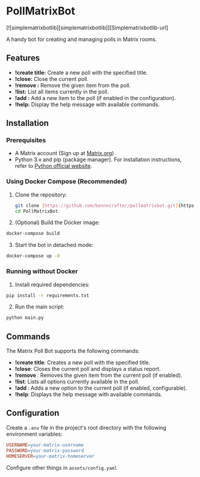 # PollMatrixBot

[![simplematrixbotlib][simplematrixbotlib]][Simplematrixbotlib-url]

A handy bot for creating and managing polls in Matrix rooms.

## Features

* **!create title:** Create a new poll with the specified title.
* **!close:** Close the current poll.
* **!remove <item>:** Remove the given item from the poll.
* **!list:** List all items currently in the poll.
* **!add <item>:** Add a new item to the poll (if enabled in the configuration).
* **!help:** Display the help message with available commands.

## Installation

### Prerequisites

* A Matrix account (Sign up at [Matrix.org](https://matrix.org))
* Python 3.x and pip (package manager).  For installation instructions, refer to [Python official website](https://www.python.org/downloads/).

### Using Docker Compose (Recommended)

1. Clone the repository:

   ```bash
   git clone [https://github.com/bennocrafter/pollmatrixbot.git](https://github.com/bennocrafter/pollmatrixbot.git)
   cd PollMatrixBot
   ```

2. (Optional) Build the Docker image:

```bash
docker-compose build
```

3. Start the bot in detached mode:
```bash
docker-compose up -d
```

### Running without Docker

1. Install required dependencies:

```bash
pip install -r requirements.txt
```

2. Run the main script:

```bash
python main.py
```

## Commands
The Matrix Poll Bot supports the following commands:

- **!create title**: Creates a new poll with the specified title.
- **!close**: Closes the current poll and displays a status report.
- **!remove <item>**: Removes the given item from the current poll (if enabled).
- **!list**: Lists all options currently available in the poll.
- **!add <item>**: Adds a new option to the current poll (if enabled, configurable).
- **!help**: Displays the help message with available commands.

## Configuration
Create a ```.env``` file in the project's root directory with the following environment variables:

```makefile
USERNAME=your-matrix-username
PASSWORD=your-matrix-password
HOMESERVER=your-matrix-homeserver
```

Configure other things in ```assets/config.yaml```
